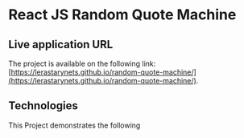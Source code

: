 # React JS Random Quote Machine

## Live application URL

The project is available on the following link: [https://lerastarynets.github.io/random-quote-machine/](https://lerastarynets.github.io/random-quote-machine/).

## Technologies

This Project demonstrates the following
